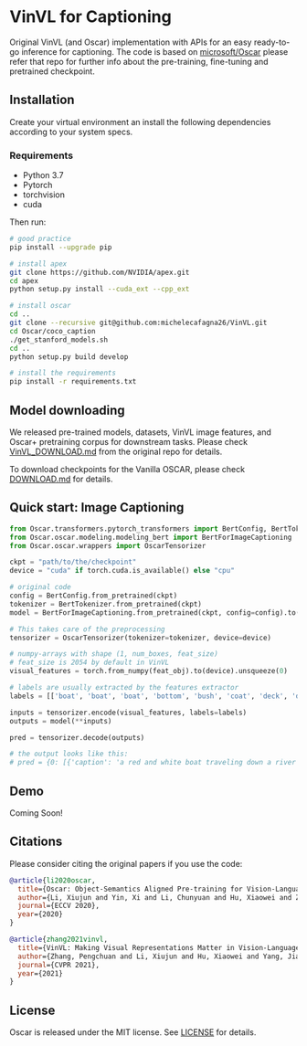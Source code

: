 # VinVL for Captioning
Original VinVL (and Oscar) implementation with APIs for an easy ready-to-go inference for captioning.
The code is based on [microsoft/Oscar](https://github.com/microsoft/Oscar) please refer that repo for further info about the pre-training, fine-tuning and pretrained checkpoint.

## Installation
Create your virtual environment an install the following dependencies according to your system specs.
### Requirements
- Python 3.7
- Pytorch
- torchvision
- cuda

Then run:
```bash
# good practice
pip install --upgrade pip

# install apex
git clone https://github.com/NVIDIA/apex.git
cd apex
python setup.py install --cuda_ext --cpp_ext

# install oscar
cd ..
git clone --recursive git@github.com:michelecafagna26/VinVL.git
cd Oscar/coco_caption
./get_stanford_models.sh
cd ..
python setup.py build develop

# install the requirements
pip install -r requirements.txt

```

## Model downloading
We released pre-trained models, datasets, VinVL image features, and Oscar+ pretraining corpus for downstream tasks. Please check [VinVL_DOWNLOAD.md](https://github.com/microsoft/Oscar/blob/master/VinVL_DOWNLOAD.md) from the original repo for details.

To download checkpoints for the Vanilla OSCAR, please check [DOWNLOAD.md](https://github.com/microsoft/Oscar/blob/master/DOWNLOAD.md) for details.


## Quick start: Image Captioning

```python
from Oscar.transformers.pytorch_transformers import BertConfig, BertTokenizer
from Oscar.oscar.modeling.modeling_bert import BertForImageCaptioning
from Oscar.oscar.wrappers import OscarTensorizer

ckpt = "path/to/the/checkpoint"
device = "cuda" if torch.cuda.is_available() else "cpu"

# original code
config = BertConfig.from_pretrained(ckpt)
tokenizer = BertTokenizer.from_pretrained(ckpt)
model = BertForImageCaptioning.from_pretrained(ckpt, config=config).to(device)

# This takes care of the preprocessing
tensorizer = OscarTensorizer(tokenizer=tokenizer, device=device)

# numpy-arrays with shape (1, num_boxes, feat_size)
# feat_size is 2054 by default in VinVL
visual_features = torch.from_numpy(feat_obj).to(device).unsqueeze(0)

# labels are usually extracted by the features extractor
labels = [['boat', 'boat', 'boat', 'bottom', 'bush', 'coat', 'deck', 'deck', 'deck', 'dock', 'hair', 'jacket']]

inputs = tensorizer.encode(visual_features, labels=labels)
outputs = model(**inputs)

pred = tensorizer.decode(outputs)

# the output looks like this:
# pred = {0: [{'caption': 'a red and white boat traveling down a river next to a small boat.', 'conf': 0.7070220112800598]}
```
## Demo
Coming Soon!

## Citations
Please consider citing the original papers if you use the code:
```BibTeX
@article{li2020oscar,
  title={Oscar: Object-Semantics Aligned Pre-training for Vision-Language Tasks},
  author={Li, Xiujun and Yin, Xi and Li, Chunyuan and Hu, Xiaowei and Zhang, Pengchuan and Zhang, Lei and Wang, Lijuan and Hu, Houdong and Dong, Li and Wei, Furu and Choi, Yejin and Gao, Jianfeng},
  journal={ECCV 2020},
  year={2020}
}

@article{zhang2021vinvl,
  title={VinVL: Making Visual Representations Matter in Vision-Language Models},
  author={Zhang, Pengchuan and Li, Xiujun and Hu, Xiaowei and Yang, Jianwei and Zhang, Lei and Wang, Lijuan and Choi, Yejin and Gao, Jianfeng},
  journal={CVPR 2021},
  year={2021}
}
```

## License
Oscar is released under the MIT license. See [LICENSE](LICENSE) for details. 

